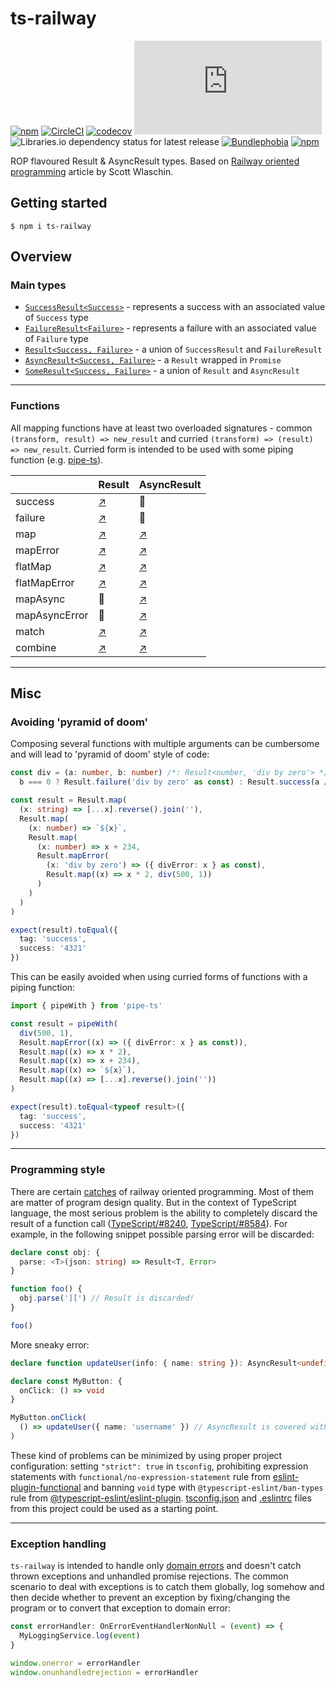 # ts-railway

[![npm](https://img.shields.io/npm/v/ts-railway)](https://npm.im/ts-railway)
[![CircleCI](https://circleci.com/gh/iyegoroff/ts-railway.svg?style=svg)](https://circleci.com/gh/iyegoroff/ts-railway)
[![codecov](https://codecov.io/gh/iyegoroff/ts-railway/branch/main/graph/badge.svg?t=1520230083925)](https://codecov.io/gh/iyegoroff/ts-railway)
[![Type Coverage](https://img.shields.io/badge/dynamic/json.svg?label=type-coverage&prefix=%E2%89%A5&suffix=%&query=$.typeCoverage.atLeast&uri=https%3A%2F%2Fraw.githubusercontent.com%2Fiyegoroff%2Fts-railway%2Fmain%2Fpackage.json)](https://github.com/plantain-00/type-coverage)
![Libraries.io dependency status for latest release](https://img.shields.io/librariesio/release/npm/ts-railway)
[![Bundlephobia](https://badgen.net/bundlephobia/minzip/ts-railway?label=min+gzip)](https://bundlephobia.com/package/ts-railway)
[![npm](https://img.shields.io/npm/l/ts-railway.svg?t=1495378566925)](https://www.npmjs.com/package/ts-railway)

<!-- [![Dependency Status](https://david-dm.org/iyegoroff/ts-railway.svg?t=1495378566925)](https://david-dm.org/iyegoroff/ts-railway)
[![devDependencies Status](https://david-dm.org/iyegoroff/ts-railway/dev-status.svg)](https://david-dm.org/iyegoroff/ts-railway?type=dev) -->

ROP flavoured Result & AsyncResult types. Based on [Railway oriented programming](https://fsharpforfunandprofit.com/posts/recipe-part2/) article by Scott Wlaschin.

## Getting started

`$ npm i ts-railway`

## Overview

### Main types

- [`SuccessResult<Success>`](./src/types.ts#L1) - represents a success with an associated value of `Success` type
- [`FailureResult<Failure>`](./src/types.ts#L6) - represents a failure with an associated value of `Failure` type
- [`Result<Success, Failure>`](./src/types.ts#L12) - a union of `SuccessResult` and `FailureResult`
- [`AsyncResult<Success, Failure>`](./src/types.ts#L20) - a `Result` wrapped in `Promise`
- [`SomeResult<Success, Failure>`](./src/types.ts#L22) - a union of `Result` and `AsyncResult`

---

### Functions

All mapping functions have at least two overloaded signatures - common `(transform, result) => new_result` and curried `(transform) => (result) => new_result`. Curried form is intended to be used with some piping function (e.g. [pipe-ts](https://npm.im/pipe-ts)).

|               | Result                                   | AsyncResult                                          |
| ------------- | ---------------------------------------- | ---------------------------------------------------- |
| success       | [↗️](./mds/result.md#resultsuccess)      | 🚫                                                   |
| failure       | [↗️](./mds/result.md#resultfailure)      | 🚫                                                   |
| map           | [↗️](./mds/result.md#resultmap)          | [↗️](./mds/async-result.md#asyncresultmap)           |
| mapError      | [↗️](./mds/result.md#resultmaperror)     | [↗️](./mds/async-result.md#asyncresultmaperror)      |
| flatMap       | [↗️](./mds/result.md#resultflatmap)      | [↗️](./mds/async-result.md#asyncresultflatmap)       |
| flatMapError  | [↗️](./mds/result.md#resultflatmaperror) | [↗️](./mds/async-result.md#asyncresultflatmaperror)  |
| mapAsync      | 🚫                                       | [↗️](./mds/async-result.md#asyncresultmapasync)      |
| mapAsyncError | 🚫                                       | [↗️](./mds/async-result.md#asyncresultmapasyncerror) |
| match         | [↗️](./mds/result.md#resultmatch)        | [↗️](./mds/async-result.md#asyncresultmatch)         |
| combine       | [↗️](./mds/result.md#resultcombine)      | [↗️](./mds/async-result.md#asyncresultcombine)       |

---

## Misc

### Avoiding 'pyramid of doom'

Composing several functions with multiple arguments can be cumbersome and will lead to 'pyramid of doom' style of code:

```typescript
const div = (a: number, b: number) /*: Result<number, 'div by zero'> */ =>
  b === 0 ? Result.failure('div by zero' as const) : Result.success(a / b)

const result = Result.map(
  (x: string) => [...x].reverse().join(''),
  Result.map(
    (x: number) => `${x}`,
    Result.map(
      (x: number) => x + 234,
      Result.mapError(
        (x: 'div by zero') => ({ divError: x } as const),
        Result.map((x) => x * 2, div(500, 1))
      )
    )
  )
)

expect(result).toEqual({
  tag: 'success',
  success: '4321'
})
```

This can be easily avoided when using curried forms of functions with a piping function:

```typescript
import { pipeWith } from 'pipe-ts'

const result = pipeWith(
  div(500, 1),
  Result.mapError((x) => ({ divError: x } as const)),
  Result.map((x) => x * 2),
  Result.map((x) => x + 234),
  Result.map((x) => `${x}`),
  Result.map((x) => [...x].reverse().join(''))
)

expect(result).toEqual<typeof result>({
  tag: 'success',
  success: '4321'
})
```

---

### Programming style

There are certain [catches](https://fsharpforfunandprofit.com/posts/against-railway-oriented-programming/) of railway
oriented programming. Most of them are matter of program design quality. But in the context of TypeScript language,
the most serious problem is the ability to completely discard the result of a function call ([TypeScript/#8240](https://github.com/microsoft/TypeScript/issues/8240), [TypeScript/#8584](https://github.com/microsoft/TypeScript/issues/8584)). For example, in the following
snippet possible parsing error will be discarded:

```typescript
declare const obj: {
  parse: <T>(json: string) => Result<T, Error>
}

function foo() {
  obj.parse('][') // Result is discarded!
}

foo()
```

More sneaky error:

```typescript
declare function updateUser(info: { name: string }): AsyncResult<undefined, Error>

declare const MyButton: {
  onClick: () => void
}

MyButton.onClick(
  () => updateUser({ name: 'username' }) // AsyncResult is covered with void and discarded!
)
```

These kind of problems can be minimized by using proper project configuration: setting `"strict": true` in `tsconfig`,
prohibiting expression statements with `functional/no-expression-statement` rule from [eslint-plugin-functional](https://npm.im/eslint-plugin-functional) and banning `void` type with `@typescript-eslint/ban-types` rule
from [@typescript-eslint/eslint-plugin](https://npm.im/@typescript-eslint/eslint-plugin). [tsconfig.json](./tsconfig.json) and [.eslintrc](./.eslintrc) files from this project could be used as a starting point.

---

### Exception handling

`ts-railway` is intended to handle only [domain errors](https://fsharpforfunandprofit.com/posts/against-railway-oriented-programming/#when-should-you-use-result) and doesn't catch thrown exceptions and unhandled promise rejections. The common scenario to deal
with exceptions is to catch them globally, log somehow and then decide whether to prevent an exception by fixing/changing the
program or to convert that exception to domain error:

```typescript
const errorHandler: OnErrorEventHandlerNonNull = (event) => {
  MyLoggingService.log(event)
}

window.onerror = errorHandler
window.onunhandledrejection = errorHandler
```
